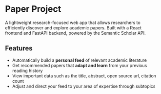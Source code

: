 # Paper Project

A lightweight research-focused web app that allows researchers to efficiently discover and explore academic papers. Built with a React frontend and FastAPI backend, powered by the Semantic Scholar API.

## Features

- Automatically build a **personal feed** of relevant academic literature
- Get recommended papers that **adapt and learn** from your previous reading history
- View important data such as the title, abstract, open source url, citation count
- Adjust and direct your feed to your area of expertise through subtopics
